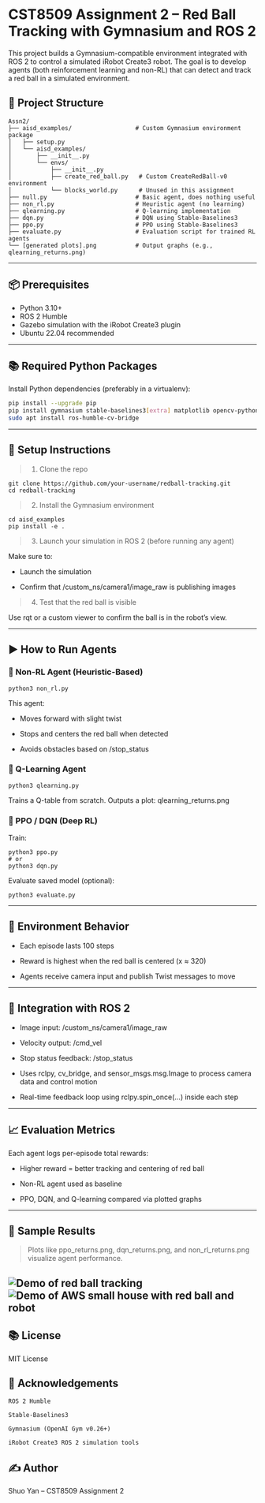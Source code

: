 # CST8509 Assignment 2 – Red Ball Tracking with Gymnasium and ROS 2

This project builds a Gymnasium-compatible environment integrated with ROS 2 to control a simulated iRobot Create3 robot. The goal is to develop agents (both reinforcement learning and non-RL) that can detect and track a red ball in a simulated environment.

## 🧠 Project Structure

```
Assn2/ 
├── aisd_examples/                  # Custom Gymnasium environment package
│   ├── setup.py
│   └── aisd_examples/
│       ├── __init__.py
│       └── envs/
│           ├── __init__.py
│           ├── create_red_ball.py   # Custom CreateRedBall-v0 environment
│           └── blocks_world.py      # Unused in this assignment
├── null.py                         # Basic agent, does nothing useful
├── non_rl.py                       # Heuristic agent (no learning)
├── qlearning.py                    # Q-learning implementation
├── dqn.py                          # DQN using Stable-Baselines3
├── ppo.py                          # PPO using Stable-Baselines3
├── evaluate.py                     # Evaluation script for trained RL agents
└── [generated plots].png           # Output graphs (e.g., qlearning_returns.png)
```


---

## 📦 Prerequisites

- Python 3.10+
- ROS 2 Humble
- Gazebo simulation with the iRobot Create3 plugin
- Ubuntu 22.04 recommended

---

## 📚 Required Python Packages

Install Python dependencies (preferably in a virtualenv):

```bash
pip install --upgrade pip
pip install gymnasium stable-baselines3[extra] matplotlib opencv-python cv_bridge
sudo apt install ros-humble-cv-bridge
```
---

## 🔧 Setup Instructions
> 1. Clone the repo

```
git clone https://github.com/your-username/redball-tracking.git
cd redball-tracking
```

> 2. Install the Gymnasium environment
```
cd aisd_examples
pip install -e .
```

> 3. Launch your simulation in ROS 2 (before running any agent)

Make sure to:

- Launch the simulation

- Confirm that /custom_ns/camera1/image_raw is publishing images


> 4. Test that the red ball is visible

Use rqt or a custom viewer to confirm the ball is in the robot’s view.

---

## ▶️ How to Run Agents
### 🚀 Non-RL Agent (Heuristic-Based)
```
python3 non_rl.py
```
This agent:

- Moves forward with slight twist

- Stops and centers the red ball when detected

- Avoids obstacles based on /stop_status

### 🧠 Q-Learning Agent
```
python3 qlearning.py
```
Trains a Q-table from scratch. Outputs a plot: qlearning_returns.png

### 🤖 PPO / DQN (Deep RL)
Train:
```
python3 ppo.py
# or
python3 dqn.py
```
Evaluate saved model (optional):
```
python3 evaluate.py
```
---
## 🔁 Environment Behavior
- Each episode lasts 100 steps

- Reward is highest when the red ball is centered (x ≈ 320)

- Agents receive camera input and publish Twist messages to move
---
## 🤝 Integration with ROS 2

- Image input: /custom_ns/camera1/image_raw

- Velocity output: /cmd_vel

- Stop status feedback: /stop_status

- Uses rclpy, cv_bridge, and sensor_msgs.msg.Image to process camera data and control motion

- Real-time feedback loop using rclpy.spin_once(...) inside each step
---
## 📈 Evaluation Metrics
Each agent logs per-episode total rewards:

- Higher reward = better tracking and centering of red ball

- Non-RL agent used as baseline

- PPO, DQN, and Q-learning compared via plotted graphs
---

## 📸 Sample Results
> Plots like ppo_returns.png, dqn_returns.png, and non_rl_returns.png visualize agent performance.

![Demo of red ball tracking](Rviz.gif)
![Demo of AWS small house with red ball and robot](gazebo.gif)
---
## 📚 License

MIT License


## 🙌 Acknowledgements

    ROS 2 Humble

    Stable-Baselines3

    Gymnasium (OpenAI Gym v0.26+)

    iRobot Create3 ROS 2 simulation tools

## ✍️ Author

Shuo Yan – CST8509 Assignment 2